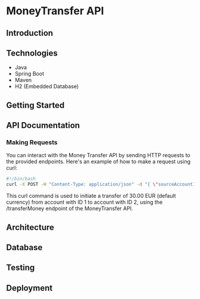 # MoneyTransfer API

## Introduction


## Technologies
* Java
* Spring Boot
* Maven
* H2 (Embedded Database)

## Getting Started


## API Documentation
### Making Requests
You can interact with the Money Transfer API by sending HTTP requests to the provided endpoints. Here's an example of how to make a request using curl:

````bash
#!/bin/bash
curl -X POST -H "Content-Type: application/json" -d "{ \"sourceAccountId\": 1, \"targetAccountId\": 2, \"amount\": "30.00", \"amount\": "30.00"}" "http://localhost:8080/transferMoney"
````

This curl command is used to initiate a transfer of 30.00 EUR (default currency) from account with ID 1 to account with ID 2, using the /transferMoney endpoint of the MoneyTransfer API.

## Architecture


## Database


## Testing


## Deployment
